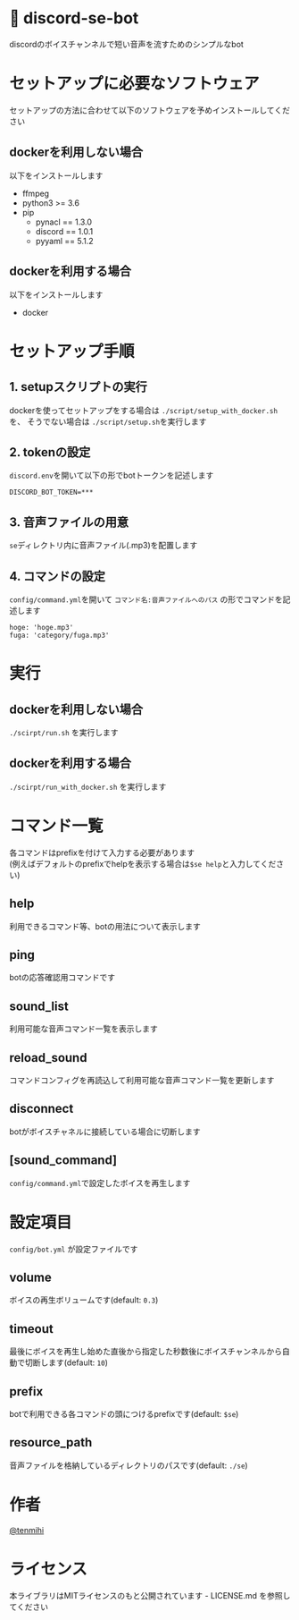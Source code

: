 # :robot: discord-se-bot

discordのボイスチャンネルで短い音声を流すためのシンプルなbot

# セットアップに必要なソフトウェア

セットアップの方法に合わせて以下のソフトウェアを予めインストールしてください

## dockerを利用しない場合

以下をインストールします
- ffmpeg
- python3 >= 3.6
- pip
    - pynacl == 1.3.0
    - discord == 1.0.1
    - pyyaml == 5.1.2

## dockerを利用する場合

以下をインストールします
- docker

# セットアップ手順

## 1. setupスクリプトの実行

dockerを使ってセットアップをする場合は `./script/setup_with_docker.sh` を、 そうでない場合は `./script/setup.sh`を実行します

## 2. tokenの設定

`discord.env`を開いて以下の形でbotトークンを記述します

```
DISCORD_BOT_TOKEN=***
```

## 3. 音声ファイルの用意

`se`ディレクトリ内に音声ファイル(.mp3)を配置します

## 4. コマンドの設定

`config/command.yml`を開いて `コマンド名:音声ファイルへのパス` の形でコマンドを記述します

```
hoge: 'hoge.mp3'
fuga: 'category/fuga.mp3'
```

# 実行

## dockerを利用しない場合

`./scirpt/run.sh` を実行します

## dockerを利用する場合

`./scirpt/run_with_docker.sh` を実行します

# コマンド一覧

各コマンドはprefixを付けて入力する必要があります  
(例えばデフォルトのprefixでhelpを表示する場合は`$se help`と入力してください)

## help
利用できるコマンド等、botの用法について表示します

## ping
botの応答確認用コマンドです

## sound_list
利用可能な音声コマンド一覧を表示します

## reload_sound
コマンドコンフィグを再読込して利用可能な音声コマンド一覧を更新します

## disconnect
botがボイスチャネルに接続している場合に切断します

## [sound_command]
`config/command.yml`で設定したボイスを再生します

# 設定項目

`config/bot.yml` が設定ファイルです

## volume
ボイスの再生ボリュームです(default: `0.3`)

## timeout
最後にボイスを再生し始めた直後から指定した秒数後にボイスチャンネルから自動で切断します(default: `10`)

## prefix
botで利用できる各コマンドの頭につけるprefixです(default: `$se`)

## resource_path
音声ファイルを格納しているディレクトリのパスです(default: `./se`)

# 作者

[@tenmihi](https://twitter.com/tenmihi)

# ライセンス
本ライブラリはMITライセンスのもと公開されています - LICENSE.md を参照してください